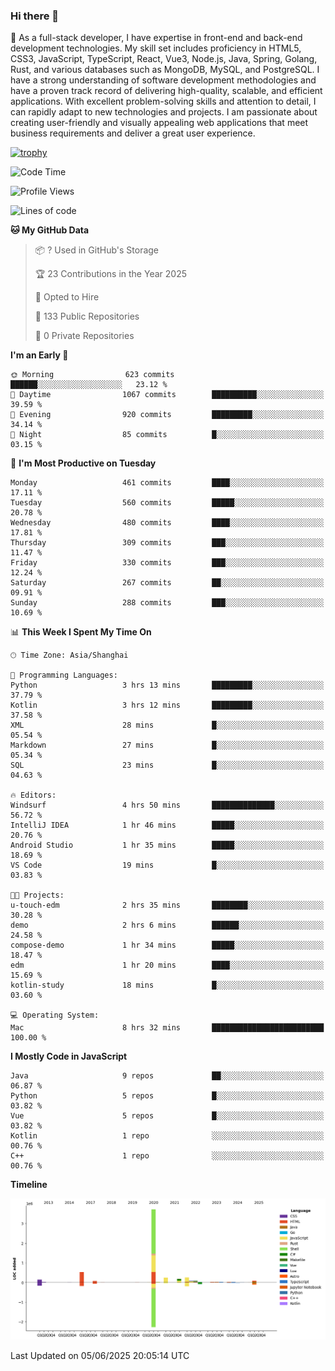 ### Hi there 👋

🌱 As a full-stack developer, I have expertise in front-end and back-end development technologies. My skill set includes proficiency in HTML5, CSS3, JavaScript, TypeScript, React, Vue3, Node.js, Java, Spring, Golang, Rust, and various databases such as MongoDB, MySQL, and PostgreSQL. I have a strong understanding of software development methodologies and have a proven track record of delivering high-quality, scalable, and efficient applications. With excellent problem-solving skills and attention to detail, I can rapidly adapt to new technologies and projects. I am passionate about creating user-friendly and visually appealing web applications that meet business requirements and deliver a great user experience.

[![trophy](https://github-profile-trophy.vercel.app/?username=elton&rank=SECRET,SSS,SS,S,AAA,AA,A&theme=onedark&no-frame=true&margin-w=10)](https://github.com/ryo-ma/github-profile-trophy)

<!--START_SECTION:waka-->
![Code Time](http://img.shields.io/badge/Code%20Time-1%2C674%20hrs%2045%20mins-blue)

![Profile Views](http://img.shields.io/badge/Profile%20Views-0-blue)

![Lines of code](https://img.shields.io/badge/From%20Hello%20World%20I%27ve%20Written-5.7%20million%20lines%20of%20code-blue)

**🐱 My GitHub Data** 

> 📦 ? Used in GitHub's Storage 
 > 
> 🏆 23 Contributions in the Year 2025
 > 
> 💼 Opted to Hire
 > 
> 📜 133 Public Repositories 
 > 
> 🔑 0 Private Repositories 
 > 
**I'm an Early 🐤** 

```text
🌞 Morning                623 commits         ██████░░░░░░░░░░░░░░░░░░░   23.12 % 
🌆 Daytime                1067 commits        ██████████░░░░░░░░░░░░░░░   39.59 % 
🌃 Evening                920 commits         █████████░░░░░░░░░░░░░░░░   34.14 % 
🌙 Night                  85 commits          █░░░░░░░░░░░░░░░░░░░░░░░░   03.15 % 
```
📅 **I'm Most Productive on Tuesday** 

```text
Monday                   461 commits         ████░░░░░░░░░░░░░░░░░░░░░   17.11 % 
Tuesday                  560 commits         █████░░░░░░░░░░░░░░░░░░░░   20.78 % 
Wednesday                480 commits         ████░░░░░░░░░░░░░░░░░░░░░   17.81 % 
Thursday                 309 commits         ███░░░░░░░░░░░░░░░░░░░░░░   11.47 % 
Friday                   330 commits         ███░░░░░░░░░░░░░░░░░░░░░░   12.24 % 
Saturday                 267 commits         ██░░░░░░░░░░░░░░░░░░░░░░░   09.91 % 
Sunday                   288 commits         ███░░░░░░░░░░░░░░░░░░░░░░   10.69 % 
```


📊 **This Week I Spent My Time On** 

```text
🕑︎ Time Zone: Asia/Shanghai

💬 Programming Languages: 
Python                   3 hrs 13 mins       █████████░░░░░░░░░░░░░░░░   37.79 % 
Kotlin                   3 hrs 12 mins       █████████░░░░░░░░░░░░░░░░   37.58 % 
XML                      28 mins             █░░░░░░░░░░░░░░░░░░░░░░░░   05.54 % 
Markdown                 27 mins             █░░░░░░░░░░░░░░░░░░░░░░░░   05.34 % 
SQL                      23 mins             █░░░░░░░░░░░░░░░░░░░░░░░░   04.63 % 

🔥 Editors: 
Windsurf                 4 hrs 50 mins       ██████████████░░░░░░░░░░░   56.72 % 
IntelliJ IDEA            1 hr 46 mins        █████░░░░░░░░░░░░░░░░░░░░   20.76 % 
Android Studio           1 hr 35 mins        █████░░░░░░░░░░░░░░░░░░░░   18.69 % 
VS Code                  19 mins             █░░░░░░░░░░░░░░░░░░░░░░░░   03.83 % 

🐱‍💻 Projects: 
u-touch-edm              2 hrs 35 mins       ████████░░░░░░░░░░░░░░░░░   30.28 % 
demo                     2 hrs 6 mins        ██████░░░░░░░░░░░░░░░░░░░   24.58 % 
compose-demo             1 hr 34 mins        █████░░░░░░░░░░░░░░░░░░░░   18.47 % 
edm                      1 hr 20 mins        ████░░░░░░░░░░░░░░░░░░░░░   15.69 % 
kotlin-study             18 mins             █░░░░░░░░░░░░░░░░░░░░░░░░   03.60 % 

💻 Operating System: 
Mac                      8 hrs 32 mins       █████████████████████████   100.00 % 
```

**I Mostly Code in JavaScript** 

```text
Java                     9 repos             ██░░░░░░░░░░░░░░░░░░░░░░░   06.87 % 
Python                   5 repos             █░░░░░░░░░░░░░░░░░░░░░░░░   03.82 % 
Vue                      5 repos             █░░░░░░░░░░░░░░░░░░░░░░░░   03.82 % 
Kotlin                   1 repo              ░░░░░░░░░░░░░░░░░░░░░░░░░   00.76 % 
C++                      1 repo              ░░░░░░░░░░░░░░░░░░░░░░░░░   00.76 % 
```



**Timeline**

![Lines of Code chart](https://raw.githubusercontent.com/elton/elton/main/assets/bar_graph.png)


 Last Updated on 05/06/2025 20:05:14 UTC
<!--END_SECTION:waka-->

<!--
**elton/elton** is a ✨ _special_ ✨ repository because its `README.md` (this file) appears on your GitHub profile.

Here are some ideas to get you started:

- 🔭 I’m currently working on ...
- 🌱 I’m currently learning ...
- 👯 I’m looking to collaborate on ...
- 🤔 I’m looking for help with ...
- 💬 Ask me about ...
- 📫 How to reach me: ...
- 😄 Pronouns: ...
- ⚡ Fun fact: ...
-->
